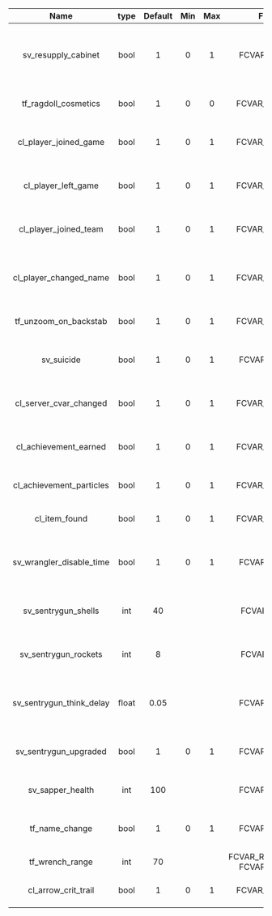 |           Name           |  type | Default | Min | Max |              Flags             |                       Description                       |
|:------------------------:|:-----:|:-------:|:---:|:---:|:------------------------------:|:-------------------------------------------------------:|
| sv_resupply_cabinet      | bool  | 1       | 0   | 1   | FCVAR_NOTIFY                   | allows the resupply cabinet to be disabled without mods |
| tf_ragdoll_cosmetics     | bool  | 1       | 0   | 0   | FCVAR_ARCHIVE                  | hides cosmetices on ragdolls                            |
| cl_player_joined_game    | bool  | 1       | 0   | 1   | FCVAR_ARCHIVE                  | hides player has joined the game message                |
| cl_player_left_game      | bool  | 1       | 0   | 1   | FCVAR_ARCHIVE                  | hides player has left the game message                  |
| cl_player_joined_team    | bool  | 1       | 0   | 1   | FCVAR_ARCHIVE                  | hides player has joined a team message                  |
| cl_player_changed_name   | bool  | 1       | 0   | 1   | FCVAR_ARCHIVE                  | hides player has changed name message                   |
| tf_unzoom_on_backstab    | bool  | 1       | 0   | 1   | FCVAR_ARCHIVE                  | unzooms when shield breaks                              |
| sv_suicide               | bool  | 1       | 0   | 1   | FCVAR_NOTIFY                   | Allows a player to use kill or explode                  |
| cl_server_cvar_changed   | bool  | 1       | 0   | 1   | FCVAR_ARCHIVE                  | hides server convar has changed message                 |
| cl_achievement_earned    | bool  | 1       | 0   | 1   | FCVAR_ARCHIVE                  | hides achievement earned message                        |
| cl_achievement_particles | bool  | 1       | 0   | 1   | FCVAR_ARCHIVE                  | hides achievement particles                             |
| cl_item_found            | bool  | 1       | 0   | 1   | FCVAR_ARCHIVE                  | hides item found messages                               |
| sv_wrangler_disable_time | bool  | 1       | 0   | 1   | FCVAR_NOTIFY                   | How long to disable wrangler after it's been used       |
| sv_sentrygun_shells      | int   | 40      |     |     | FCVAR_CHEAT                    | Number of sentry gun shells to add on hit               |
| sv_sentrygun_rockets     | int   | 8       |     |     | FCVAR_CHEAT                    | Number of sentry gun rockets to add on hit              |
| sv_sentrygun_think_delay | float | 0.05    |     |     | FCVAR_NOTIFY                   | How long to wait between the sentry gun thinking        |
| sv_sentrygun_upgraded    | bool  | 1       | 0   | 1   | FCVAR_NOTIFY                   | If 1, upgraded sentry guns are available                |
| sv_sapper_health         | int   | 100     |     |     | FCVAR_NOTIFY                   | the health for the sapper                               |
| tf_name_change           | bool  | 1       | 0   | 1   | FCVAR_NOTIFY                   | allows the player to change their name                  |
| tf_wrench_range          | int   | 70      |     |     | FCVAR_REPLICATED, FCVAR_NOTIFY | the range to hit buildings                              |
| cl_arrow_crit_trail      | bool  | 1       | 0   | 1   | FCVAR_ARCHIVE                  | show/hides the crit trail on a arrow                     |